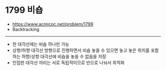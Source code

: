 # 1799 비숍

- https://www.acmicpc.net/problem/1799
- Backtracking
---
- 한 대각선에는 비숍 하나만 가능
- 상향/하향 대각선 방향으로 진행하면서 비숍 놓을 수 있으면 놓고 놓은 위치를 포함하는 하향/상향 대각선에 비숍을 놓을 수 없음을 저장
- 인접한 대각선 끼리는 서로 독립적이므로 반으로 나눠서 최적화
